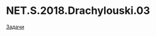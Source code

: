 # NET.S.2018.Drachylouski.03
[Задачи](https://github.com/AnzhelikaKravchuk/Training-Summer-Express-2018/blob/master/Day%203/README.md)
